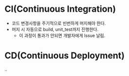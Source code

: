 # CI(Continuous Integration)
- 코드 변경사항을 주기적으로 빈번하게 머지해야 한다.
- 머지 시 자동으로 build, unit_test까지 진행한다.
	- 이 과정이 통과가 안되면 개발자에게 Issue 날림.
# CD(Continuous Deployment)
..